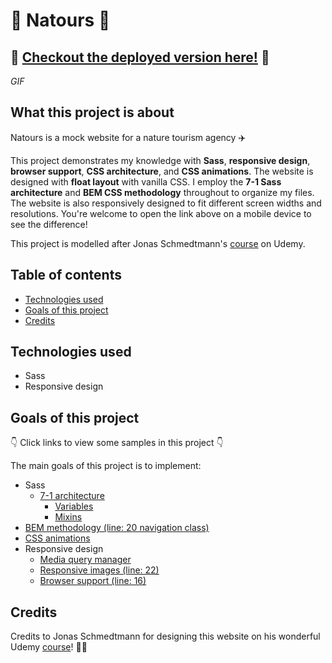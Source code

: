 # :sunrise_over_mountains: Natours :sunrise_over_mountains:

## :palm_tree: [Checkout the deployed version here!](#) :palm_tree:

*GIF*

## What this project is about

Natours is a mock website for a nature tourism agency :airplane: 

This project demonstrates my knowledge with **Sass**, **responsive design**, **browser support**, **CSS architecture**, and **CSS animations**. The website is designed with **float layout** with vanilla CSS. I employ the **7-1 Sass architecture** and **BEM CSS methodology** throughout to organize my files. The website is also responsively designed to fit different screen widths and resolutions. You're welcome to open the link above on a mobile device to see the difference!

This project is modelled after Jonas Schmedtmann's [course](https://www.udemy.com/course/advanced-css-and-sass/) on Udemy.

## Table of contents

* [Technologies used](#technologies-used)
* [Goals of this project](#goals-of-this-project)
* [Credits](#credits)

## Technologies used

* Sass
* Responsive design

## Goals of this project

:point_down: Click links to view some samples in this project :point_down:

The main goals of this project is to implement:
* Sass
    * [7-1 architecture](https://github.com/sssgordon/natours/tree/master/sass)
         * [Variables](https://github.com/sssgordon/natours/blob/master/sass/abstracts/_variables.scss)
         * [Mixins](https://github.com/sssgordon/natours/blob/master/sass/abstracts/_mixins.scss)
* [BEM methodology (line: 20 navigation class)](https://github.com/sssgordon/natours/blob/master/index.html)
* [CSS animations](https://github.com/sssgordon/natours/blob/master/sass/base/_animations.scss)
* Responsive design
    * [Media query manager](https://github.com/sssgordon/natours/blob/master/sass/abstracts/_mixins.scss)
    * [Responsive images (line: 22)](https://github.com/sssgordon/natours/blob/master/sass/layout/_header.scss)
    * [Browser support (line: 16)](https://github.com/sssgordon/natours/blob/master/sass/layout/_header.scss)

## Credits

Credits to Jonas Schmedtmann for designing this website on his wonderful Udemy [course](https://www.udemy.com/course/advanced-css-and-sass/)! :guardsman:
